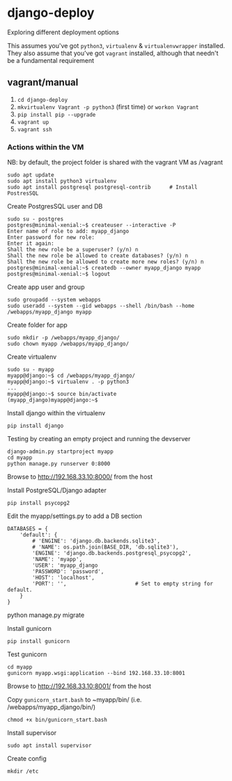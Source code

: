 # django-deploy
Exploring different deployment options

This assumes you've got `python3`, `virtualenv` & `virtualenvwrapper` installed.
They also assume that you've got `vagrant` installed, although that needn't be a fundamental requirement

## vagrant/manual

1. `cd django-deploy`
1. `mkvirtualenv Vagrant -p python3` (first time) or `workon Vagrant`
1. `pip install pip --upgrade`
1. `vagrant up`
1. `vagrant ssh`

### Actions within the VM
NB: by default, the project folder is shared with the vagrant VM as /vagrant

```
sudo apt update
sudo apt install python3 virtualenv
sudo apt install postgresql postgresql-contrib		# Install PostresSQL
```

Create PostgresSQL user and DB
```
sudo su - postgres
postgres@minimal-xenial:~$ createuser --interactive -P
Enter name of role to add: myapp_django
Enter password for new role: 
Enter it again: 
Shall the new role be a superuser? (y/n) n
Shall the new role be allowed to create databases? (y/n) n
Shall the new role be allowed to create more new roles? (y/n) n
postgres@minimal-xenial:~$ createdb --owner myapp_django myapp
postgres@minimal-xenial:~$ logout
```

Create app user and group
```
sudo groupadd --system webapps
sudo useradd --system --gid webapps --shell /bin/bash --home /webapps/myapp_django myapp
```

Create folder for app
```
sudo mkdir -p /webapps/myapp_django/
sudo chown myapp /webapps/myapp_django/
```

Create virtualenv
```
sudo su - myapp
myapp@django:~$ cd /webapps/myapp_django/
myapp@django:~$ virtualenv . -p python3
...
myapp@django:~$ source bin/activate
(myapp_django)myapp@django:~$ 
```

Install django within the virtualenv
```
pip install django
```

Testing by creating an empty project and running the devserver
```
django-admin.py startproject myapp
cd myapp 
python manage.py runserver 0:8000
```
Browse to http://192.168.33.10:8000/ from the host

Install PostgreSQL/Django adapter
```
pip install psycopg2
```

Edit the myapp/settings.py to add a DB section
```
DATABASES = {
    'default': {
        # 'ENGINE': 'django.db.backends.sqlite3',
        # 'NAME': os.path.join(BASE_DIR, 'db.sqlite3'),
        'ENGINE': 'django.db.backends.postgresql_psycopg2',
        'NAME': 'myapp',
        'USER': 'myapp_django
        'PASSWORD': 'password',
        'HOST': 'localhost',             
        'PORT': '',                      # Set to empty string for default.
    }
}
```
python manage.py migrate

Install gunicorn
```
pip install gunicorn
```

Test gunicorn
```
cd myapp
gunicorn myapp.wsgi:application --bind 192.168.33.10:8001
```
Browse to http://192.168.33.10:8001/ from the host

Copy `gunicorn_start.bash` to ~myapp/bin/ (i.e. /webapps/myapp_django/bin/)
```
chmod +x bin/gunicorn_start.bash
```

Install supervisor
```
sudo apt install supervisor
```

Create config
```
mkdir /etc
